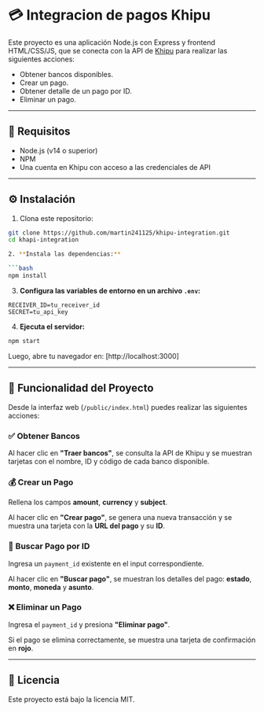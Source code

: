 # 💳 Integracion de pagos Khipu 
Este proyecto es una aplicación Node.js con Express y frontend HTML/CSS/JS, que se conecta con la API de [Khipu](https://khipu.com) para realizar las siguientes acciones:

- Obtener bancos disponibles.
- Crear un pago.
- Obtener detalle de un pago por ID.
- Eliminar un pago.

---

## 🚀 Requisitos

- Node.js (v14 o superior)
- NPM
- Una cuenta en Khipu con acceso a las credenciales de API

---



## ⚙️ Instalación

1. Clona este repositorio:

```bash
git clone https://github.com/martin241125/khipu-integration.git
cd khapi-integration

2. **Instala las dependencias:**

```bash
npm install
```

3. **Configura las variables de entorno en un archivo `.env`:**

```env
RECEIVER_ID=tu_receiver_id
SECRET=tu_api_key
```

4. **Ejecuta el servidor:**

```bash
npm start
```

Luego, abre tu navegador en: [http://localhost:3000]

---

## 🧪 Funcionalidad del Proyecto

Desde la interfaz web (`/public/index.html`) puedes realizar las siguientes acciones:

### ✅ Obtener Bancos

Al hacer clic en **"Traer bancos"**, se consulta la API de Khipu y se muestran tarjetas con el nombre, ID y código de cada banco disponible.

### 💰 Crear un Pago

Rellena los campos **amount**, **currency** y **subject**.

Al hacer clic en **"Crear pago"**, se genera una nueva transacción y se muestra una tarjeta con la **URL del pago** y su **ID**.

### 🔎 Buscar Pago por ID

Ingresa un `payment_id` existente en el input correspondiente.

Al hacer clic en **"Buscar pago"**, se muestran los detalles del pago: **estado**, **monto**, **moneda** y **asunto**.

### ❌ Eliminar un Pago

Ingresa el `payment_id` y presiona **"Eliminar pago"**.

Si el pago se elimina correctamente, se muestra una tarjeta de confirmación en **rojo**.

---

## 📄 Licencia

Este proyecto está bajo la licencia MIT.